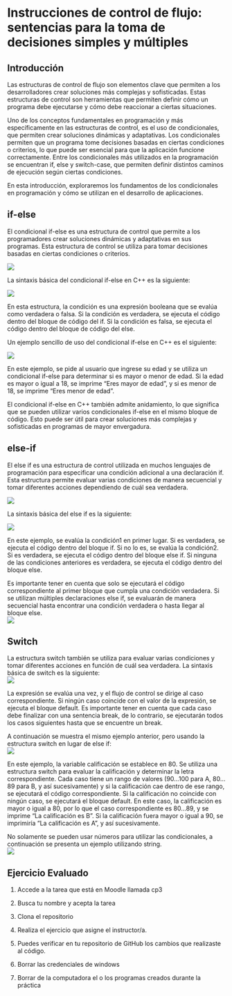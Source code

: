 ﻿
# **Instrucciones de control de flujo: sentencias para la toma de decisiones simples y múltiples**

## **Introducción**

Las estructuras de control de flujo son elementos clave que permiten a los desarrolladores crear soluciones más complejas y sofisticadas. Estas estructuras de control son herramientas que permiten definir cómo un programa debe ejecutarse y cómo debe reaccionar a ciertas situaciones.

Uno de los conceptos fundamentales en programación y más específicamente en las estructuras de control, es el uso de condicionales, que permiten crear soluciones dinámicas y adaptativas. Los condicionales permiten que un programa tome decisiones basadas en ciertas condiciones o criterios, lo que puede ser esencial para que la aplicación funcione correctamente. Entre los condicionales más utilizados en la programación se encuentran if, else y switch-case, que permiten definir distintos caminos de ejecución según ciertas condiciones.

En esta introducción, exploraremos los fundamentos de los condicionales en programación y cómo se utilizan en el desarrollo de aplicaciones.

## **if-else**

El condicional if-else es una estructura de control que permite a los programadores crear soluciones dinámicas y adaptativas en sus programas. Esta estructura de control se utiliza para tomar decisiones basadas en ciertas condiciones o criterios.

**![](https://lh6.googleusercontent.com/yzgenbWUZBWuthOPZ2cFYsXzKI8s-nPg83cGa0OQMCq3HhvEugGx2riuOutG2jIwRqIcIlvgJWMDB76fCYloXAbyaamzvJZdfninkbaLbHysTnCJYEW2ZFOS0WwjVLQP00-4UWHuUA-dkQC7W74jUSU)**

La sintaxis básica del condicional if-else en C++ es la siguiente:

**![](https://lh5.googleusercontent.com/Wq6DlYq-Y5Cak5wSizfSBF_2qDrIpbpXGP5ayz_k2yopdi9h7Alt1kyfiaXxsh1IiA3Whx-yOzBXOX0XVaRZAtxhemcWTIlpCoPAYAfe8Dc6Mh7q_dkNXYFp-y-qy0Pjg8SsWbDwmXtuE2pRj5WSwIE)**

En esta estructura, la condición es una expresión booleana que se evalúa como verdadera o falsa. Si la condición es verdadera, se ejecuta el código dentro del bloque de código del if. Si la condición es falsa, se ejecuta el código dentro del bloque de código del else.

Un ejemplo sencillo de uso del condicional if-else en C++ es el siguiente:

**![](https://lh4.googleusercontent.com/5tqIyQNqChyhGuaKLgJTyNu1HXugFOFmRuqsrGX2w5QApNNXS2Py3mx8ckQDAr02x-xQD2s9PghHbjjtV6iDCKZVHcE5X8G2EB8bCHjBcXt29GWZgth--xNzn2sbYv_gyfuAeJjD_gisHNMtQ_3XWnk)**

En este ejemplo, se pide al usuario que ingrese su edad y se utiliza un condicional if-else para determinar si es mayor o menor de edad. Si la edad es mayor o igual a 18, se imprime “Eres mayor de edad”, y si es menor de 18, se imprime “Eres menor de edad”.

El condicional if-else en C++ también admite anidamiento, lo que significa que se pueden utilizar varios condicionales if-else en el mismo bloque de código. Esto puede ser útil para crear soluciones más complejas y sofisticadas en programas de mayor envergadura.

## else-if

El else if es una estructura de control utilizada en muchos lenguajes de programación para especificar una condición adicional a una declaración if. Esta estructura permite evaluar varias condiciones de manera secuencial y tomar diferentes acciones dependiendo de cuál sea verdadera.

**![](https://lh4.googleusercontent.com/30OFP50t5UE1jn-J_RUuQyt9feFILLdS2zdpp9WOVvxhG_jGVCrkfDdbslt1KoF_pECYzEvIxoHx69dQLm1Uc0atpclxlIG5bakDqRVRgnL0zVput7MsGPLwTAp-riUxY8lQzE5QeIZmErTQsMyNkys)**

La sintaxis básica del else if es la siguiente:

**![](https://lh4.googleusercontent.com/dZN3kR7CI-O68NMdDxcu1hzR1HAGFMw6LLdbt4lY0t-IbcP9Sx8IkiO4lkwljTCQWLGB5Q0hLdnQ5Nxm8CTT6N6Grf6kUVYLi7soNcT62UgCvjcvzoUqueNRQzKHu3dyds3yJGwt1FC82sy9onWEa1U)**

En este ejemplo, se evalúa la condición1 en primer lugar. Si es verdadera, se ejecuta el código dentro del bloque if. Si no lo es, se evalúa la condición2. Si es verdadera, se ejecuta el código dentro del bloque else if. Si ninguna de las condiciones anteriores es verdadera, se ejecuta el código dentro del bloque else.

Es importante tener en cuenta que solo se ejecutará el código correspondiente al primer bloque que cumpla una condición verdadera. Si se utilizan múltiples declaraciones else if, se evaluarán de manera secuencial hasta encontrar una condición verdadera o hasta llegar al bloque else.  
**![](https://lh6.googleusercontent.com/GV2Lg5nR7fptamvlIX2FLMRtlJLY-uPZDoiVkPnbiAvefsLE3hXtGxvam8G59IeIe5mIisswL5Gt5QDm1cuGPqRlNAeB0DghBBYUWOreCSlzRPf0J7ygR3Z7qYwgsedZlFrgsfpB3ftzCp-gd_ZUji0)**

## Switch

La estructura switch también se utiliza para evaluar varias condiciones y tomar diferentes acciones en función de cuál sea verdadera. La sintaxis básica de switch es la siguiente:  
**![](https://lh6.googleusercontent.com/aZ31BYT23EI8qy1YNiL_vWh1sW3WCtCme79__rUzpFA6QTIZWb4Cehp2ZyJLWEe_ad3lU4H6b45EV_tn2MlPTRolPNMq2mS-LolhywPjl3MO6BYaTl8mKbX2MFip2auGquoJVmNRjf0NI6cE9HGi3rA)**

La expresión se evalúa una vez, y el flujo de control se dirige al caso correspondiente. Si ningún caso coincide con el valor de la expresión, se ejecuta el bloque default. Es importante tener en cuenta que cada caso debe finalizar con una sentencia break, de lo contrario, se ejecutarán todos los casos siguientes hasta que se encuentre un break.

A continuación se muestra el mismo ejemplo anterior, pero usando la estructura switch en lugar de else if:  
**![](https://lh6.googleusercontent.com/ByUmzQaEQA4XbPvf_VeCDkp7btni_N85yrtDRot48HbCQIcJBDrKGBrfJxWd-IBxduh89WBykN0gCf4rN_dUj_zUXAXUrgSWO10FVpvNSgDOOjL7U5DxXryXdCNB2ZrUCKHo7askJqOo9ijBYlYD4Q)**

En este ejemplo, la variable calificación se establece en 80. Se utiliza una estructura switch para evaluar la calificación y determinar la letra correspondiente. Cada caso tiene un rango de valores (90…100 para A, 80…89 para B, y así sucesivamente) y si la calificación cae dentro de ese rango, se ejecutará el código correspondiente. Si la calificación no coincide con ningún caso, se ejecutará el bloque default. En este caso, la calificación es mayor o igual a 80, por lo que el caso correspondiente es 80…89, y se imprime “La calificación es B”. Si la calificación fuera mayor o igual a 90, se imprimiría “La calificación es A”, y así sucesivamente.

No solamente se pueden usar números para utilizar las condicionales, a continuación se presenta un ejemplo utilizando string.  
**![](https://lh6.googleusercontent.com/BI8abLaG7woqfls4FlpE-SLs5TB28GGogtYOQtgxdNvnPAAfbSd4TM7TVm33g9adljK3eq4N_nZtcZLGSQseY3ibleylRuaZmyCVB-EfaHTyKe_AkVH51tM5WtQuFJhH4kPkad3Dz-_922Q0mkOlSlQ)**

## Ejercicio Evaluado

1.	Accede a la tarea que está en Moodle llamada cp3

2.  Busca tu nombre y acepta la tarea

3.  Clona el repositorio

4.  Realiza el ejercicio que asigne el instructor/a.

5.  Puedes verificar en tu repositorio de GitHub los cambios que realizaste al código.

6.  Borrar las credenciales de windows

7.  Borrar de la computadora el o los programas creados durante la práctica

